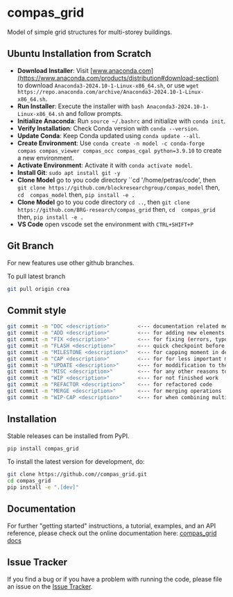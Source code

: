 # compas_grid

Model of simple grid structures for multi-storey buildings.

## Ubuntu Installation from Scratch

- **Download Installer**: Visit [www.anaconda.com](https://www.anaconda.com/products/distribution#download-section) to download `Anaconda3-2024.10-1-Linux-x86_64.sh`, or use `wget https://repo.anaconda.com/archive/Anaconda3-2024.10-1-Linux-x86_64.sh`.
- **Run Installer**: Execute the installer with `bash Anaconda3-2024.10-1-Linux-x86_64.sh` and follow prompts.
- **Initialize Anaconda**: Run `source ~/.bashrc` and initialize with `conda init`.
- **Verify Installation**: Check Conda version with `conda --version`.
- **Update Conda**: Keep Conda updated using `conda update --all`.
- **Create Environment**: Use `conda create -n model -c conda-forge compas compas_viewer compas_occ compas_cgal python=3.9.10` to create a new environment.
- **Activate Environment**: Activate it with `conda activate model`.
- **Install Git**: `sudo apt install git -y`
- **Clone Model** go to you code directory ``cd '/home/petras/code', then `git clone https://github.com/blockresearchgroup/compas_model` then, `cd  compas_model` then, `pip install -e .`
- **Clone Model** go to you code directory `cd ..`, then `git clone https://github.com/BRG-research/compas_grid` then, `cd  compas_grid` then, `pip install -e .`
- **VS Code** open vscode set the environment with `CTRL+SHIFT+P`

## Git Branch

For new features use other github branches.

To pull latest branch
```bash
git pull origin crea
```


## Commit style

```bash
git commit -m "DOC <description>"         <--- documentation related messages including readme
git commit -m "ADD <description>"         <--- for adding new elements
git commit -m "FIX <description>"         <--- for fixing (errors, typos)
git commit -m "FLASH <description>"       <--- quick checkpoint before refactoring
git commit -m "MILESTONE <description>"   <--- for capping moment in development
git commit -m "CAP <description>"         <--- for for less important milestones
git commit -m "UPDATE <description>"      <--- for moddification to the same file
git commit -m "MISC <description>"        <--- for any other reasons to be described
git commit -m "WIP <description>"         <--- for not finished work
git commit -m "REFACTOR <description>"    <--- for refactored code
git commit -m "MERGE <description>"       <--- for merging operations
git commit -m "WIP-CAP <description>"     <--- for when combining multiple commits into one
```

## Installation

Stable releases can be installed from PyPI.

```bash
pip install compas_grid
```

To install the latest version for development, do:

```bash
git clone https://github.com//compas_grid.git
cd compas_grid
pip install -e ".[dev]"
```

## Documentation

For further "getting started" instructions, a tutorial, examples, and an API reference,
please check out the online documentation here: [compas_grid docs](https://.github.io/compas_grid)

## Issue Tracker

If you find a bug or if you have a problem with running the code, please file an issue on the [Issue Tracker](https://github.com//compas_grid/issues).

